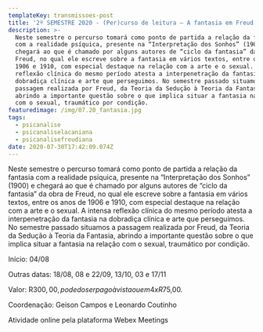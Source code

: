 ```yaml
---
templateKey: transmissoes-post
title: '2º SEMESTRE 2020 - (Per)curso de leitura – A fantasia em Freud: clínica e arte'
description: >-
  Neste semestre o percurso tomará como ponto de partida a relação da fantasia
  com a realidade psíquica, presente na “Interpretação dos Sonhos” (1900) e
  chegará ao que é chamado por alguns autores de “ciclo da fantasia” da obra de
  Freud, no qual ele escreve sobre a fantasia em vários textos, entre os anos de
  1906 e 1910, com especial destaque na relação com a arte e o sexual. A intensa
  reflexão clínica do mesmo período atesta a interpenetração da fantasia na
  dobradiça clínica e arte que perseguimos. No semestre passado situamos a
  passagem realizada por Freud, da Teoria da Sedução à Teoria da Fantasia,
  abrindo a importante questão sobre o que implica situar a fantasia na relação
  com o sexual, traumático por condição.
featuredimage: /img/07.20_fantasia.jpg
tags:
  - psicanalise 
  - psicanaliselacaniana 
  - psicanalisefreudiana
date: 2020-07-30T17:42:09.074Z
---
```

Neste semestre o percurso tomará como ponto de partida a relação da fantasia com a realidade psíquica, presente na “Interpretação dos Sonhos” (1900) e chegará ao que é chamado por alguns autores de “ciclo da fantasia” da obra de Freud, no qual ele escreve sobre a fantasia em vários textos, entre os anos de 1906 e 1910, com especial destaque na relação com a arte e o sexual. A intensa reflexão clínica do mesmo período atesta a interpenetração da fantasia na dobradiça clínica e arte que perseguimos. No semestre passado situamos a passagem realizada por Freud, da Teoria da Sedução à Teoria da Fantasia, abrindo a importante questão sobre o que implica situar a fantasia na relação com o sexual, traumático por condição.

Início: 04/08

Outras datas: 18/08, 08 e 22/09, 13/10, 03 e 17/11

Valor: R$300,00, pode do ser pago à vista ou em 4 x R$75,00.

Coordenação: Geison Campos e Leonardo Coutinho

Atividade online pela plataforma Webex Meetings
